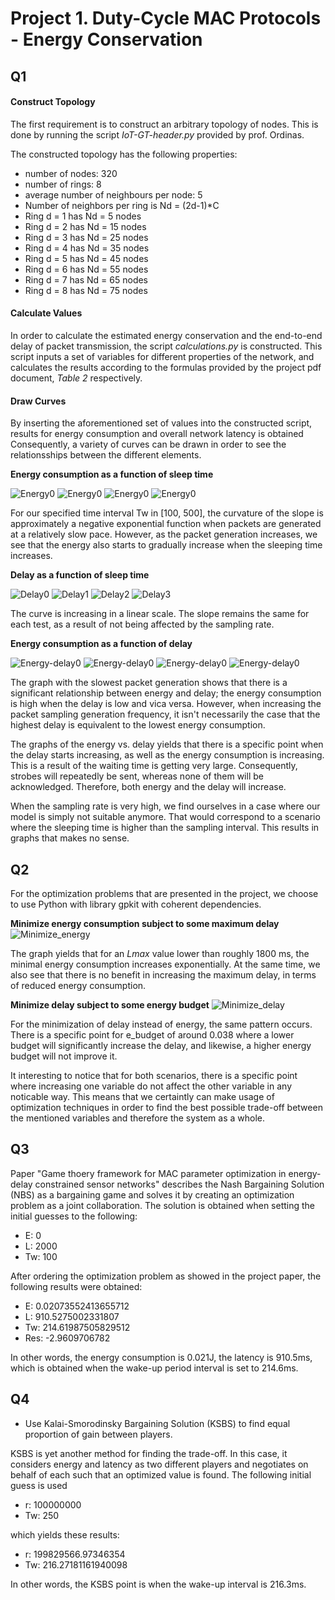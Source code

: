 # Project 1. Duty-Cycle MAC Protocols - Energy Conservation


## Q1

#### Construct Topology
The first requirement is to construct an arbitrary topology of nodes. This is done by running
the script *IoT-GT-header.py* provided by prof. Ordinas.

The constructed topology has the following properties:
- number of nodes: 320
- number of rings: 8
- average number of neighbours per node: 5
- Number of neighbors per ring is Nd = (2d-1)*C
- Ring d = 1  has Nd =  5  nodes
- Ring d = 2  has Nd =  15  nodes
- Ring d = 3  has Nd =  25  nodes
- Ring d = 4  has Nd =  35  nodes
- Ring d = 5  has Nd =  45  nodes
- Ring d = 6  has Nd =  55  nodes
- Ring d = 7  has Nd =  65  nodes
- Ring d = 8  has Nd =  75  nodes

#### Calculate Values
In order to calculate the estimated energy conservation and the end-to-end delay of packet
transmission, the script *calculations.py* is constructed. This script inputs a
set of variables for different properties of the network, and calculates the results according to
the formulas provided by the project pdf document, *Table 2* respectively.

#### Draw Curves
By inserting the aforementioned set of values into the constructed script, results for energy consumption and overall network latency is obtained Consequently, a variety of curves can be drawn in order to see the relationsships between the different elements.

**Energy consumption as a function of sleep time**

![Energy0](images/energy0.png)
![Energy0](images/energy1.png)
![Energy0](images/energy2.png)
![Energy0](images/energy3.png)

For our specified time interval Tw in [100, 500], the curvature of the slope is approximately a negative exponential function when packets are generated at a relatively slow pace. However, as the packet generation increases, we see that the energy also starts to gradually increase when the sleeping time increases.

**Delay as a function of sleep time**

![Delay0](images/delay0.png)
![Delay1](images/delay1.png)
![Delay2](images/delay2.png)
![Delay3](images/delay3.png)

The curve is increasing in a linear scale. The slope remains the same for each test, as a result of not being affected by the sampling rate.

**Energy consumption as a function of delay**

![Energy-delay0](images/energy-delay0.png)
![Energy-delay0](images/energy-delay1.png)
![Energy-delay0](images/energy-delay2.png)
![Energy-delay0](images/energy-delay3.png)

The graph with the slowest packet generation shows that there is a significant relationship between energy and delay; the energy consumption is high when the delay is low and vica versa. However, when increasing the packet sampling generation frequency, it isn't necessarily the case that the highest delay is equivalent to the lowest energy consumption.

The graphs of the energy vs. delay yields that there is a specific point when the delay starts increasing, as well as the energy consumption is increasing. This is a result of the waiting time is getting very large. Consequently, strobes will repeatedly be sent, whereas none of them will be acknowledged. Therefore, both energy and the delay will increase.

When the sampling rate is very high, we find ourselves in a case where our model is simply not suitable anymore. That would correspond to a scenario where the sleeping time is higher than the sampling interval. This results in graphs that makes no sense.




## Q2
For the optimization problems that are presented in the project, we choose to use Python with library gpkit with coherent dependencies.

**Minimize energy consumption subject to some maximum delay**
![Minimize_energy](images/minimize_energy.png)

The graph yields that for an *Lmax* value lower than roughly 1800 ms, the minimal energy consumption increases exponentially. At the same time, we also see that there is no benefit in increasing the maximum delay, in terms of reduced energy consumption.

**Minimize delay subject to some energy budget**
![Minimize_delay](images/minimize_delay.png)

For the minimization of delay instead of energy, the same pattern occurs. There is a specific point for e_budget of around 0.038 where a lower budget will significantly increase the delay, and likewise, a higher energy budget will not improve it.

It interesting to notice that for both scenarios, there is a specific point where increasing one variable do not affect the other variable in any noticable way. This means that we certaintly can make usage of optimization techniques in order to find the best possible trade-off between the mentioned variables and therefore the system as a whole. 




## Q3
Paper "Game thoery framework for MAC parameter optimization in energy-delay constrained sensor networks" describes the Nash Bargaining Solution (NBS) as a bargaining game and solves it by creating an optimization problem as a joint collaboration. The solution is obtained when setting the initial guesses to the following:
- E: 0
- L: 2000
- Tw: 100

After ordering the optimization problem as showed in the project paper, the following results were obtained:

- E: 0.02073552413655712
- L: 910.5275002331807
- Tw: 214.61987505829512
- Res: -2.9609706782

In other words, the energy consumption is 0.021J, the latency is 910.5ms, which is obtained when the wake-up period interval is set to 214.6ms.






## Q4
- Use Kalai-Smorodinsky Bargaining Solution (KSBS) to find equal proportion of gain between
players.

KSBS is yet another method for finding the trade-off. In this case, it considers energy and latency as two different players and negotiates on behalf of each such that an optimized value is found. The following initial guess is used

- r: 100000000
- Tw: 250

which yields these results:

- r: 199829566.97346354
- Tw: 216.27181161940098

In other words, the KSBS point is when the wake-up interval is 216.3ms.




